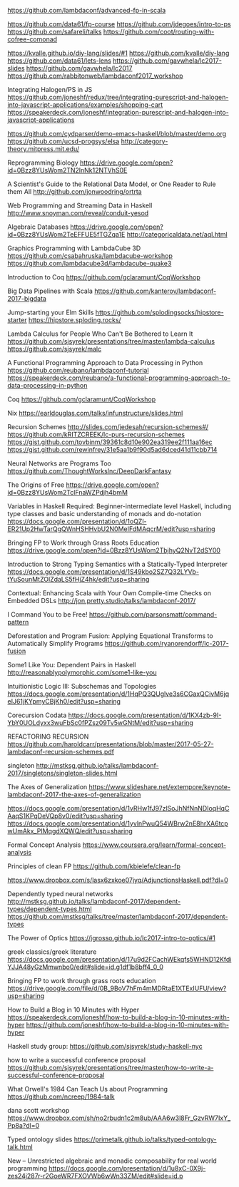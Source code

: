 https://github.com/lambdaconf/advanced-fp-in-scala

https://github.com/data61/fp-course
https://github.com/jdegoes/intro-to-ps
https://github.com/safareli/talks
https://github.com/coot/routing-with-cofree-comonad

https://kvalle.github.io/diy-lang/slides/#1
https://github.com/kvalle/diy-lang
https://github.com/data61/lets-lens
https://github.com/gavwhela/lc2017-slides
https://github.com/gavwhela/lc2017
https://github.com/rabbitonweb/lambdaconf2017_workshop

Integrating Halogen/PS in JS
https://github.com/joneshf/redux/tree/integrating-purescript-and-halogen-into-javascript-applications/examples/shopping-cart
https://speakerdeck.com/joneshf/integration-purescript-and-halogen-into-javascript-applications

https://github.com/cydparser/demo-emacs-haskell/blob/master/demo.org
https://github.com/ucsd-progsys/elsa
http://category-theory.mitpress.mit.edu/

Reprogramming Biology
https://drive.google.com/open?id=0Bzz8YUsWom2TN2lnNk12NTVhS0E

A Scientist's Guide to the Relational Data Model, or One Reader to Rule them All
http://github.com/jonwoodring/ortrta

Web Programming and Streaming Data in Haskell
http://www.snoyman.com/reveal/conduit-yesod

Algebraic Databases
https://drive.google.com/open?id=0Bzz8YUsWom2TeEFFUE5fTGZqa1E
http://categoricaldata.net/aql.html

Graphics Programming with LambdaCube 3D
https://github.com/csabahruska/lambdacube-workshop
https://github.com/lambdacube3d/lambdacube-quake3

Introduction to Coq
https://github.com/gclaramunt/CoqWorkshop

Big Data Pipelines with Scala
https://github.com/kanterov/lambdaconf-2017-bigdata

Jump-starting your Elm Skills
https://github.com/splodingsocks/hipstore-starter
https://hipstore.sploding.rocks/

Lambda Calculus for People Who Can't Be Bothered to Learn It
https://github.com/sjsyrek/presentations/tree/master/lambda-calculus
https://github.com/sjsyrek/malc

A Functional Programming Approach to Data Processing in Python
https://github.com/reubano/lambdaconf-tutorial
https://speakerdeck.com/reubano/a-functional-programming-approach-to-data-processing-in-python

Coq
https://github.com/gclaramunt/CoqWorkshop

Nix
https://earldouglas.com/talks/infunstructure/slides.html

Recursion Schemes
http://slides.com/jedesah/recursion-schemes#/
https://github.com/kRITZCREEK/lc-purs-recursion-schemes
https://gist.github.com/tovbinm/39361c8d10e902ea319ee2f111aa16ec
https://gist.github.com/rewinfrey/31e5aa1b9f90d5ad6dced41d11cbb714

Neural Networks are Programs Too
https://github.com/ThoughtWorksInc/DeepDarkFantasy

The Origins of Free
https://drive.google.com/open?id=0Bzz8YUsWom2TclFnaWZPdjh4bmM

Variables in Haskell
Required: Beginner-intermediate level Haskell, including type classes and basic understanding of monads and do-notation
https://docs.google.com/presentation/d/1oQZl-ER21Up2HwTarQgQWnHSHHvbU2N0MeIFdMAqcrM/edit?usp=sharing

Bringing FP to Work through Grass Roots Education
https://drive.google.com/open?id=0Bzz8YUsWom2TbjhyQ2NvT2dSY00

Introduction to Strong Typing Semantics with a Statically-Typed Interpreter
https://docs.google.com/presentation/d/1S49kbo2SZ7Q32LYVb-tYuSounMtZOlZdaLS5fHjZ4hk/edit?usp=sharing

Contextual: Enhancing Scala with Your Own Compile-time Checks on Embedded DSLs
http://jon.pretty.studio/talks/lambdaconf-2017/

I Command You to be Free!
https://github.com/parsonsmatt/command-pattern

Deforestation and Program Fusion: Applying Equational Transforms to Automatically Simplify Programs
https://github.com/ryanorendorff/lc-2017-fusion

Some1 Like You: Dependent Pairs in Haskell
http://reasonablypolymorphic.com/some1-like-you

Intuitionistic Logic III: Subschemas and Topologies
https://docs.google.com/presentation/d/1HqPQ3QUglve3s6CGaxQCivM6jqeIJ61jKYpmyCBjKh0/edit?usp=sharing

Corecursion Codata
https://docs.google.com/presentation/d/1KX4zb-9I-YbY0UOLdyxx3wuFbSc0fPZsz09Tv5wGNtM/edit?usp=sharing

REFACTORING RECURSION
https://github.com/haroldcarr/presentations/blob/master/2017-05-27-lambdaconf-recursion-schemes.pdf

singleton
http://mstksg.github.io/talks/lambdaconf-2017/singletons/singleton-slides.html

The Axes of Generalization
https://www.slideshare.net/extempore/keynote-lambdaconf-2017-the-axes-of-generalization

https://docs.google.com/presentation/d/1vRHw1fJ97zlSoJhNfNnNDIoqHqCAaqS1KPqDeVQp8v0/edit?usp=sharing
https://docs.google.com/presentation/d/1yvlnPwuQ54WBrw2nE8hrXA6tcpwUmAkx_PIMqgdXQWQ/edit?usp=sharing

Formal Concept Analysis
https://www.coursera.org/learn/formal-concept-analysis

Principles of clean FP
https://github.com/kbielefe/clean-fp

https://www.dropbox.com/s/lasx6zxkoe07jyq/AdjunctionsHaskell.pdf?dl=0

Dependently typed neural networks
http://mstksg.github.io/talks/lambdaconf-2017/dependent-types/dependent-types.html
https://github.com/mstksg/talks/tree/master/lambdaconf-2017/dependent-types

The Power of Optics
https://jgrosso.github.io/lc2017-intro-to-optics/#1

greek classics/greek literature
https://docs.google.com/presentation/d/17u9d2FCachWEkqfs5WHND12KfdiYJJA48yGzMmwnbo0/edit#slide=id.g1df1b8bff4_0_0

Bringing FP to work through grass roots education
https://drive.google.com/file/d/0B_9BoV7hFm4mMDRtaE1XTExIUFU/view?usp=sharing

How to Build a Blog in 10 Minutes with Hyper
https://speakerdeck.com/joneshf/how-to-build-a-blog-in-10-minutes-with-hyper
https://github.com/joneshf/how-to-build-a-blog-in-10-minutes-with-hyper

Haskell study group: https://github.com/sjsyrek/study-haskell-nyc

how to write a successful conference proposal
https://github.com/sjsyrek/presentations/tree/master/how-to-write-a-successful-conference-proposal

What Orwell's 1984 Can Teach Us about Programming
https://github.com/ncreep/1984-talk

dana scott workshop
https://www.dropbox.com/sh/no2rbudn1c2m8ub/AAA6w3l8Fr_GzvRW7IxY_Pp8a?dl=0

Typed ontology slides
https://primetalk.github.io/talks/typed-ontology-talk.html

New – Unrestricted algebraic and monadic composability for real world programming
https://docs.google.com/presentation/d/1u8xC-0X9j-zes24j287r-r2GoeWR7FXOVWb6wWn33ZM/edit#slide=id.p
